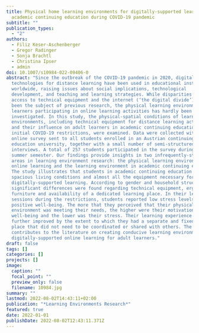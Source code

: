 ```yaml
---
title: Physical home learning environments for digitally-supported learning in
  academic continuing education during COVID-19 pandemic
subtitle: ""
publication_types:
  - "2"
authors:
  - Filiz Keser-Aschenberger
  - Gregor Radinger
  - Sonja Brachtl
  - Christina Ipser
  - admin
doi: 10.1007/s10984-022-09406-0
abstract: "Since the outbreak of the COVID-19 pandemic in 2020, digital
  technologies for distance learning have been used in educational institutions
  worldwide, raising issues about social implications, technological
  development, and teaching and learning strategies. While disparities regarding
  access to technical equipment and the internet (‘the digital divide’) have
  been the subject of previous research, the physical learning environment of
  learners participating in online learning activities has hardly been
  investigated. In this study, the physical-spatial conditions of learning
  environments, including technical equipment for distance learning activities
  and their influence on adult learners in academic continuing education during
  initial COVID-19 restrictions, were examined. Data were collected with an
  online survey sent to all students enrolled in an Austrian continuing
  education university, together with a small number of semi-structured
  interviews. A total of 257 students participated in the survey during the 2020
  summer semester. Our findings provide insights in two infrequently-studied
  areas in learning environment research: the physical learning environment for
  online learning and the learning environment in academic continuing education.
  The study illustrates that students in academic continuing education have
  spacious living conditions and almost all the equipment necessary for
  digitally-supported learning. According to gender and household structure,
  significant differences were found regarding technical equipment, ergonomic
  furniture and availability of a dedicated learning place. In their learning
  sessions during the restrictions, students reported low stress levels and
  positive well-being. The more that they perceived that their physical learning
  environment was meeting their needs, the higher were their motivation and
  well-being and the lower was their stress. Their learning experience was
  further improved by the extent to which they had a separate and fixed learning
  place that did not need to be coordinated or shared with others. The study
  contributes to the literature on creating conducive learning environments for
  digitally-supported online learning for adult learners."
draft: false
tags: []
categories: []
projects: []
image:
  caption: ""
  focal_point: ""
  preview_only: false
  filename: 10984.jpg
summary: ""
lastmod: 2022-08-02T14:43:11+02:00
publication: "*Learning Environments Research*"
featured: true
date: 2022-01-01
publishDate: 2022-08-02T12:43:11.371Z
---
```

